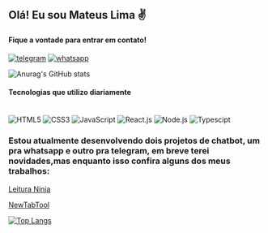 ## Olá! Eu sou <b>Mateus Lima</b> ✌️


#### Fique a vontade para entrar em contato!
[![telegram](https://img.shields.io/badge/Telegram-2CA5E0?style=for-the-badge&logo=telegram&logoColor=white)](te.me/mtslmdcnc637)
[![whatsapp](https://img.shields.io/badge/WhatsApp-25D366?style=for-the-badge&logo=whatsapp&logoColor=white)](wa.me/5512997856048)

![Anurag's GitHub stats](https://github-readme-stats.vercel.app/api?username=mtslmdcnc637&show_icons=true&theme=dracula)
  
#### Tecnologias que utilizo diariamente

<div stle="display: inline_block"><br>
  <img align="center" alt="HTML5" src="https://img.shields.io/badge/HTML5-E34F26?style=for-the-badge&logo=html5&logoColor=white">
  <img align="center" alt="CSS3" src="https://img.shields.io/badge/CSS3-1572B6?style=for-the-badge&logo=css3&logoColor=white">
  <img align="center" alt="JavaScript" src="https://img.shields.io/badge/JavaScript-F7DF1E?style=for-the-badge&logo=javascript&logoColor=black">
  <img align="center" alt="React.js" src="https://img.shields.io/badge/React-20232A?style=for-the-badge&logo=react&logoColor=61DAFB">
  <img align="center" alt="Node.js" src="https://img.shields.io/badge/Node.js-43853D?style=for-the-badge&logo=node.js&logoColor=white">
  <img align="center" alt="Typescipt" src="https://img.shields.io/badge/TypeScript-007ACC?style=for-the-badge&logo=typescript&logoColor=white">
</div>

### Estou atualmente desenvolvendo dois projetos de chatbot, um pra whatsapp e outro pra telegram, em breve terei novidades,mas enquanto isso confira alguns dos meus trabalhos:

<a href="https://leituraninja.tech" alt="Leitura ninja">Leitura Ninja</a>

<a href="https://newtabtool.tech" alt="NewTabTool">NewTabTool</a>

[![Top Langs](https://github-readme-stats.vercel.app/api/top-langs/?username=mtslmdcnc637&layout=compact)](https://github.com/anuraghazra/github-readme-stats)
